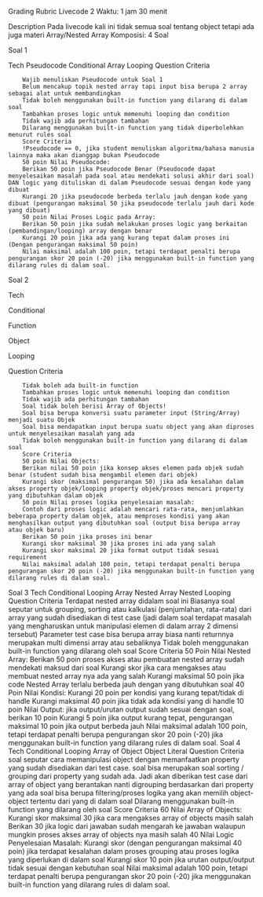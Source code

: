 Grading Rubric Livecode 2
Waktu: 1 jam 30 menit

Description
Pada livecode kali ini tidak semua soal tentang object tetapi ada juga materi Array/Nested Array Komposisi: 4 Soal

Soal 1


Tech
Pseudocode
Conditional
Array
Looping
Question Criteria


        Wajib menuliskan Pseudocode untuk Soal 1
        Belum mencakup topik nested array tapi input bisa berupa 2 array sebagai alat untuk membandingkan
        Tidak boleh menggunakan built-in function yang dilarang di dalam soal
        Tambahkan proses logic untuk memenuhi looping dan condition
        Tidak wajib ada perhitungan tambahan
        Dilarang menggunakan built-in function yang tidak diperbolehkan menurut rules soal
        Score Criteria
        !Pseudocode == 0, jika student menuliskan algoritma/bahasa manusia lainnya maka akan dianggap bukan Pseudocode
        50 poin Nilai Pseudocode:
        Berikan 50 poin jika Pseudocode Benar (Pseudocode dapat menyelesaikan masalah pada soal atau mendekati solusi akhir dari soal) DAN logic yang dituliskan di dalam Pseudocode sesuai dengan kode yang dibuat
        Kurangi 20 jika pseudocode berbeda terlalu jauh dengan kode yang dibuat (pengurangan maksimal 50 jika pseudocode terlalu jauh dari kode yang dibuat)
        50 poin Nilai Proses Logic pada Array:
        Berikan 50 poin jika sudah melakukan proses logic yang berkaitan (pembandingan/looping) array dengan benar
        Kurangi 20 poin jika ada yang kurang tepat dalam proses ini (Dengan pengurangan maksimal 50 poin)
        Nilai maksimal adalah 100 poin, tetapi terdapat penalti berupa pengurangan skor 20 poin (-20) jika menggunakan built-in function yang dilarang rules di dalam soal.




Soal 2


Tech

Conditional


Function


Object

Looping

Question Criteria

        Tidak boleh ada built-in function
        Tambahkan proses logic untuk memenuhi looping dan condition
        Tidak wajib ada perhitungan tambahan
        Soal tidak boleh berisi Array of Objects!
        Soal bisa berupa konversi suatu parameter input (String/Array) menjadi suatu Objek
        Soal bisa mendapatkan input berupa suatu object yang akan diproses untuk menyelesaikan masalah yang ada
        Tidak boleh menggunakan built-in function yang dilarang di dalam soal
        Score Criteria
        50 poin Nilai Objects:
        Berikan nilai 50 poin jika konsep akses elemen pada objek sudah benar (student sudah bisa mengambil elemen dari objek)
        Kurangi skor (maksimal pengurangan 50) jika ada kesalahan dalam akses property objek/looping property objek/proses mencari property yang dibutuhkan dalam objek
        50 poin Nilai proses logika penyelesaian masalah:
        Contoh dari proses logic adalah mencari rata-rata, menjumlahkan beberapa property dalam objek, atau memproses kondisi yang akan menghasilkan output yang dibutuhkan soal (output bisa berupa array atau objek baru)
        Berikan 50 poin jika proses ini benar
        Kurangi skor maksimal 30 jika proses ini ada yang salah
        Kurangi skor maksimal 20 jika format output tidak sesuai requirement
        Nilai maksimal adalah 100 poin, tetapi terdapat penalti berupa pengurangan skor 20 poin (-20) jika menggunakan built-in function yang dilarang rules di dalam soal.
Soal 3
Tech
Conditional
Looping
Array
Nested Array
Nested Looping
Question Criteria
Terdapat nested array didalam soal ini
Biasanya soal seputar untuk grouping, sorting atau kalkulasi (penjumlahan, rata-rata) dari array yang sudah disediakan di test case (jadi dalam soal terdapat masalah yang mengharuskan untuk manipulasi elemen di dalam array 2 dimensi tersebut)
Parameter test case bisa berupa array biasa nanti returnnya merupakan multi dimensi array atau sebaliknya
Tidak boleh menggunakan built-in function yang dilarang oleh soal
Score Criteria
50 Poin Nilai Nested Array:
Berikan 50 poin proses akses atau pembuatan nested array sudah mendekati maksud dari soal
Kurangi skor jika cara mengakses atau membuat nested array nya ada yang salah
Kurangi maksimal 50 poin jika code Nested Array terlalu berbeda jauh dengan yang dibutuhkan soal
40 Poin Nilai Kondisi:
Kurangi 20 poin per kondisi yang kurang tepat/tidak di handle
Kurangi maksimal 40 poin jika tidak ada kondisi yang di handle
10 poin Nilai Output:
jika output/urutan output sudah sesuai dengan soal, berikan 10 poin
Kurangi 5 poin jika output kurang tepat, pengurangan maksimal 10 poin jika output berbeda jauh
Nilai maksimal adalah 100 poin, tetapi terdapat penalti berupa pengurangan skor 20 poin (-20) jika menggunakan built-in function yang dilarang rules di dalam soal.
Soal 4
Tech
Conditional
Looping
Array of Object
Object Literal
Question Criteria
soal seputar cara memanipulasi object dengan memanfaatkan property yang sudah disediakan dari test case.
soal bisa merupakan soal sorting / grouping dari property yang sudah ada. Jadi akan diberikan test case dari array of object yang berantakan nanti digrouping berdasarkan dari property yang ada
soal bisa berupa filtering/proses logika yang akan memilih object-object tertentu dari yang di dalam soal
Dilarang menggunakan built-in function yang dilarang oleh soal
Score Criteria
60 Nilai Array of Objects:
Kurangi skor maksimal 30 jika cara mengakses array of objects masih salah
Berikan 30 jika logic dari jawaban sudah mengarah ke jawaban walaupun mungkin proses akses array of objects nya masih salah
40 Nilai Logic Penyelesaian Masalah:
Kurangi skor (dengan pengurangan maksimal 40 poin) jika terdapat kesalahan dalam proses grouping atau proses logika yang diperlukan di dalam soal
Kurangi skor 10 poin jika urutan output/output tidak sesuai dengan kebutuhan soal
Nilai maksimal adalah 100 poin, tetapi terdapat penalti berupa pengurangan skor 20 poin (-20) jika menggunakan built-in function yang dilarang rules di dalam soal.